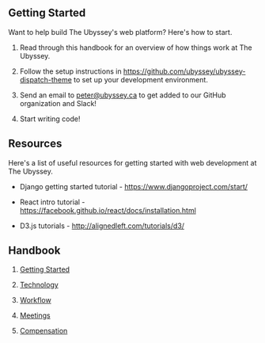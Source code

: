 ## Getting Started

Want to help build The Ubyssey's web platform? Here's how to start.

1. Read through this handbook for an overview of how things work at The Ubyssey.

2. Follow the setup instructions in https://github.com/ubyssey/ubyssey-dispatch-theme to set up your development environment.

3. Send an email to peter@ubyssey.ca to get added to our GitHub organization and Slack!

4. Start writing code!

## Resources

Here's a list of useful resources for getting started with web development at The Ubyssey.

- Django getting started tutorial - https://www.djangoproject.com/start/

- React intro tutorial - https://facebook.github.io/react/docs/installation.html

- D3.js tutorials - http://alignedleft.com/tutorials/d3/

## Handbook

1. [Getting Started](01-getting-started.md)

2. [Technology](02-technology.md)

3. [Workflow](03-workflow.md)

4. [Meetings](04-meetings.md)

5. [Compensation](05-compensation.md)

